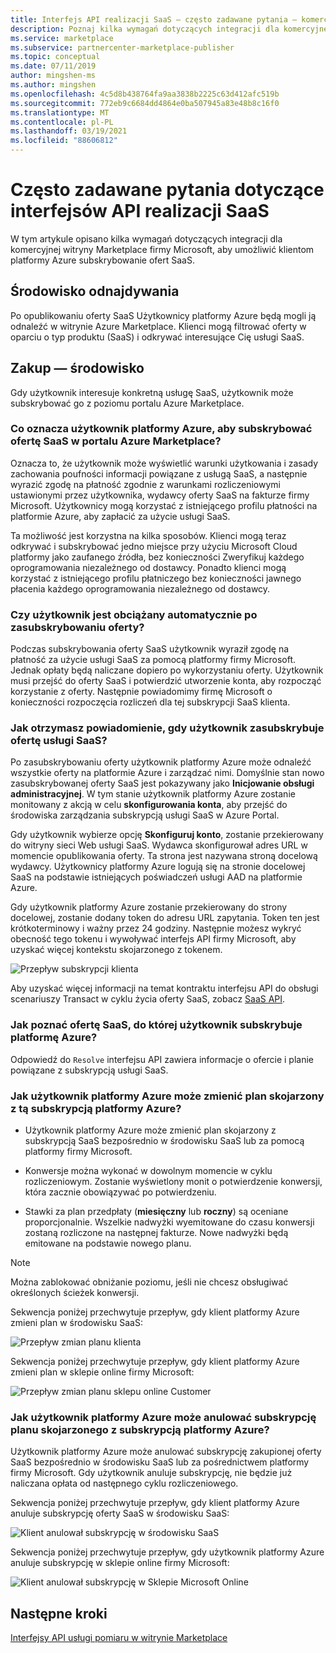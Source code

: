 ```yaml
---
title: Interfejs API realizacji SaaS — często zadawane pytania — komercyjne witryny Marketplace firmy Microsoft
description: Poznaj kilka wymagań dotyczących integracji dla komercyjnej witryny Marketplace firmy Microsoft, aby umożliwić klientom platformy Azure subskrybowanie ofert SaaS.
ms.service: marketplace
ms.subservice: partnercenter-marketplace-publisher
ms.topic: conceptual
ms.date: 07/11/2019
author: mingshen-ms
ms.author: mingshen
ms.openlocfilehash: 4c5d8b438764fa9aa3838b2225c63d412afc519b
ms.sourcegitcommit: 772eb9c6684dd4864e0ba507945a83e48b8c16f0
ms.translationtype: MT
ms.contentlocale: pl-PL
ms.lasthandoff: 03/19/2021
ms.locfileid: "88606812"
---
```

# <a name="common-questions-about-saas-fulfillment-apis"></a>Często zadawane pytania dotyczące interfejsów API realizacji SaaS

W tym artykule opisano kilka wymagań dotyczących integracji dla komercyjnej witryny Marketplace firmy Microsoft, aby umożliwić klientom platformy Azure subskrybowanie ofert SaaS.

## <a name="discovery-experience"></a>Środowisko odnajdywania

Po opublikowaniu oferty SaaS Użytkownicy platformy Azure będą mogli ją odnaleźć w witrynie Azure Marketplace. Klienci mogą filtrować oferty w oparciu o typ produktu (SaaS) i odkrywać interesujące Cię usługi SaaS.

## <a name="purchase-experience"></a>Zakup — środowisko

Gdy użytkownik interesuje konkretną usługę SaaS, użytkownik może subskrybować go z poziomu portalu Azure Marketplace.

### <a name="what-does-it-mean-for-an-azure-user-to-subscribe-to-a-saas-offer-in-azure-marketplace"></a>Co oznacza użytkownik platformy Azure, aby subskrybować ofertę SaaS w portalu Azure Marketplace?

Oznacza to, że użytkownik może wyświetlić warunki użytkowania i zasady zachowania poufności informacji powiązane z usługą SaaS, a następnie wyrazić zgodę na płatność zgodnie z warunkami rozliczeniowymi ustawionymi przez użytkownika, wydawcy oferty SaaS na fakturze firmy Microsoft. Użytkownicy mogą korzystać z istniejącego profilu płatności na platformie Azure, aby zapłacić za użycie usługi SaaS.

Ta możliwość jest korzystna na kilka sposobów. Klienci mogą teraz odkrywać i subskrybować jedno miejsce przy użyciu Microsoft Cloud platformy jako zaufanego źródła, bez konieczności Zweryfikuj każdego oprogramowania niezależnego od dostawcy. Ponadto klienci mogą korzystać z istniejącego profilu płatniczego bez konieczności jawnego płacenia każdego oprogramowania niezależnego od dostawcy.

### <a name="is-the-user-charged-automatically-when-the-offer-is-subscribed"></a>Czy użytkownik jest obciążany automatycznie po zasubskrybowaniu oferty?

Podczas subskrybowania oferty SaaS użytkownik wyraził zgodę na płatność za użycie usługi SaaS za pomocą platformy firmy Microsoft. Jednak opłaty będą naliczane dopiero po wykorzystaniu oferty. Użytkownik musi przejść do oferty SaaS i potwierdzić utworzenie konta, aby rozpocząć korzystanie z oferty. Następnie powiadomimy firmę Microsoft o konieczności rozpoczęcia rozliczeń dla tej subskrypcji SaaS klienta.

### <a name="how-are-you-notified-when-a-user-subscribes-to-your-saas-offer"></a>Jak otrzymasz powiadomienie, gdy użytkownik zasubskrybuje ofertę usługi SaaS?

Po zasubskrybowaniu oferty użytkownik platformy Azure może odnaleźć wszystkie oferty na platformie Azure i zarządzać nimi. Domyślnie stan nowo zasubskrybowanej oferty SaaS jest pokazywany jako **Inicjowanie obsługi administracyjnej**. W tym stanie użytkownik platformy Azure zostanie monitowany z akcją w celu **skonfigurowania konta**, aby przejść do środowiska zarządzania subskrypcją usługi SaaS w Azure Portal.

Gdy użytkownik wybierze opcję **Skonfiguruj konto**, zostanie przekierowany do witryny sieci Web usługi SaaS. Wydawca skonfigurował adres URL w momencie opublikowania oferty. Ta strona jest nazywana stroną docelową wydawcy. Użytkownicy platformy Azure logują się na stronie docelowej SaaS na podstawie istniejących poświadczeń usługi AAD na platformie Azure.

Gdy użytkownik platformy Azure zostanie przekierowany do strony docelowej, zostanie dodany token do adresu URL zapytania. Token ten jest krótkoterminowy i ważny przez 24 godziny. Następnie możesz wykryć obecność tego tokenu i wywoływać interfejs API firmy Microsoft, aby uzyskać więcej kontekstu skojarzonego z tokenem.

![Przepływ subskrypcji klienta](media/saas-metering-service-integration-flow-a.png)

Aby uzyskać więcej informacji na temat kontraktu interfejsu API do obsługi scenariuszy Transact w cyklu życia oferty SaaS, zobacz [SaaS API](pc-saas-fulfillment-api-v2.md).

### <a name="how-do-you-know-the-saas-offer-to-which-the-user-subscribes-in-azure"></a>Jak poznać ofertę SaaS, do której użytkownik subskrybuje platformę Azure?

Odpowiedź do `Resolve` interfejsu API zawiera informacje o ofercie i planie powiązane z subskrypcją usługi SaaS.

### <a name="how-can-the-azure-user-change-the-plan-associated-with-this-azure-subscription"></a>Jak użytkownik platformy Azure może zmienić plan skojarzony z tą subskrypcją platformy Azure?

* Użytkownik platformy Azure może zmienić plan skojarzony z subskrypcją SaaS bezpośrednio w środowisku SaaS lub za pomocą platformy firmy Microsoft.

* Konwersje można wykonać w dowolnym momencie w cyklu rozliczeniowym. Zostanie wyświetlony monit o potwierdzenie konwersji, która zacznie obowiązywać po potwierdzeniu.

* Stawki za plan przedpłaty (**miesięczny** lub **roczny**) są oceniane proporcjonalnie. Wszelkie nadwyżki wyemitowane do czasu konwersji zostaną rozliczone na następnej fakturze. Nowe nadwyżki będą emitowane na podstawie nowego planu.

>[!Note]
>Można zablokować obniżanie poziomu, jeśli nie chcesz obsługiwać określonych ścieżek konwersji.

Sekwencja poniżej przechwytuje przepływ, gdy klient platformy Azure zmieni plan w środowisku SaaS:

![Przepływ zmian planu klienta](media/saas-metering-service-integration-flow-b.png)

Sekwencja poniżej przechwytuje przepływ, gdy klient platformy Azure zmieni plan w sklepie online firmy Microsoft:

![Przepływ zmian planu sklepu online Customer](media/saas-metering-service-integration-flow-c.png)

### <a name="how-can-the-azure-user-unsubscribe-from-the-plan-associated-with-azure-subscription"></a>Jak użytkownik platformy Azure może anulować subskrypcję planu skojarzonego z subskrypcją platformy Azure?

Użytkownik platformy Azure może anulować subskrypcję zakupionej oferty SaaS bezpośrednio w środowisku SaaS lub za pośrednictwem platformy firmy Microsoft. Gdy użytkownik anuluje subskrypcję, nie będzie już naliczana opłata od następnego cyklu rozliczeniowego.

Sekwencja poniżej przechwytuje przepływ, gdy klient platformy Azure anuluje subskrypcję oferty SaaS w środowisku SaaS:

![Klient anulował subskrypcję w środowisku SaaS](media/saas-metering-service-integration-flow-d.png)

Sekwencja poniżej przechwytuje przepływ, gdy użytkownik platformy Azure anuluje subskrypcję w sklepie online firmy Microsoft:

![Klient anulował subskrypcję w Sklepie Microsoft Online](media/saas-metering-service-integration-flow-e.png)

## <a name="next-steps"></a>Następne kroki

[Interfejsy API usługi pomiaru w witrynie Marketplace](./marketplace-metering-service-apis.md)

